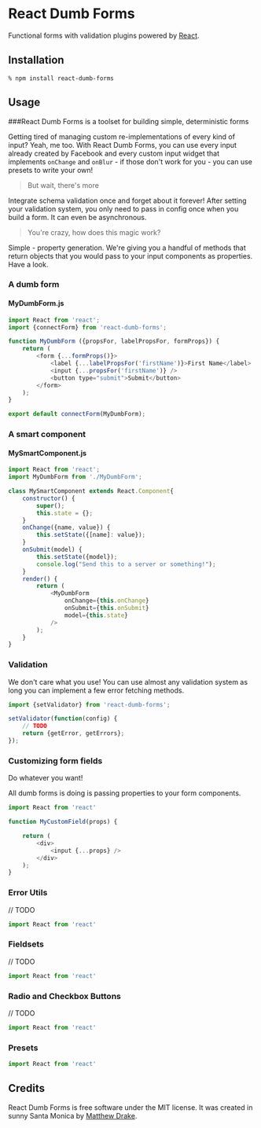 React Dumb Forms
================

Functional forms with validation plugins powered by [React][].

## Installation

    % npm install react-dumb-forms

## Usage

###React Dumb Forms is a toolset for building simple, deterministic forms

Getting tired of managing custom re-implementations of every kind of input? Yeah, me too. With React Dumb Forms, you can use every input already created by Facebook and every custom input widget that implements `onChange` and `onBlur` - if those don't work for you - you can use presets to write your own!

> But wait, there's more

Integrate schema validation once and forget about it forever! After setting your validation system, you only need to pass in config once when you build a form. It can even be asynchronous.

> You're crazy, how does this magic work?
 
Simple - property generation. We're giving you a handful of methods that return objects that you would pass to your input components as properties. Have a look.

### A dumb form

#### MyDumbForm.js

```js
import React from 'react';
import {connectForm} from 'react-dumb-forms';

function MyDumbForm ({propsFor, labelPropsFor, formProps}) {
    return (
        <form {...formProps()}>
            <label {...labelPropsFor('firstName')}>First Name</label>
            <input {...propsFor('firstName')} />
            <button type="submit">Submit</button>
        </form>
    );
}

export default connectForm(MyDumbForm);
```

### A smart component

#### MySmartComponent.js

```js
import React from 'react';
import MyDumbForm from './MyDumbForm';

class MySmartComponent extends React.Component{
    constructor() {
        super();
        this.state = {};
    }
    onChange({name, value}) {
        this.setState({[name]: value});
    }
    onSubmit(model) {
        this.setState({model});
        console.log("Send this to a server or something!");
    }
    render() {
        return (
            <MyDumbForm 
                onChange={this.onChange} 
                onSubmit={this.onSubmit} 
                model={this.state} 
            />
        );
    }
}
```

### Validation

We don't care what you use! You can use almost any validation system as long you can implement a few error fetching methods.  

```js
import {setValidator} from 'react-dumb-forms';

setValidator(function(config) {
    // TODO
    return {getError, getErrors};
});

```

### Customizing form fields

Do whatever you want!

All dumb forms is doing is passing properties to your form components. 

```js
import React from 'react'

function MyCustomField(props) {

    return (
        <div>
            <input {...props} />
        </div>
    );
}

```

### Error Utils

// TODO

```js
import React from 'react'


```

### Fieldsets

// TODO

```js
import React from 'react'


```

### Radio and Checkbox Buttons

// TODO

```js
import React from 'react'


```

### Presets

```js
import React from 'react'

```

## Credits

React Dumb Forms is free software under the MIT license. It was created in sunny Santa Monica by [Matthew Drake][].

[React]: http://facebook.github.io/react/
[Matthew Drake]: http://www.mediadrake.com
